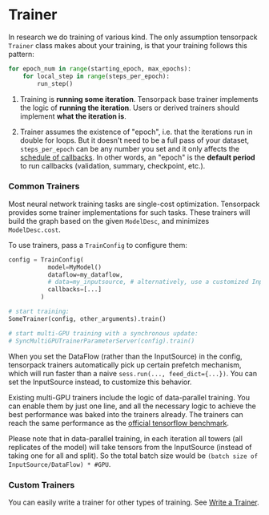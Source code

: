 
# Trainer

In research we do training of various kind.
The only assumption tensorpack `Trainer` class makes about your training, is that your training
follows this pattern:
```python
for epoch_num in range(starting_epoch, max_epochs):
	for local_step in range(steps_per_epoch):
		run_step()
```

1. Training is **running some iteration**.
Tensorpack base trainer implements the logic of __running the iteration__.
Users or derived trainers should implement __what the iteration is__.

2. Trainer assumes the existence of "epoch", i.e. that the iterations run in double for loops.
But it doesn't need to be a full pass of your dataset, ``steps_per_epoch`` can be any number you set
and it only affects the [schedule of callbacks](http://tensorpack.readthedocs.io/en/latest/tutorial/extend/callback.html).
In other words, an "epoch" is the __default period__ to run callbacks (validation, summary, checkpoint, etc.).


### Common Trainers

Most neural network training tasks are single-cost optimization.
Tensorpack provides some trainer implementations for such tasks.
These trainers will build the graph based on the given `ModelDesc`, and minimizes `ModelDesc.cost`.

To use trainers, pass a `TrainConfig` to configure them:

```python
config = TrainConfig(
           model=MyModel()
           dataflow=my_dataflow,
           # data=my_inputsource, # alternatively, use a customized InputSource
           callbacks=[...]
         )

# start training:
SomeTrainer(config, other_arguments).train()

# start multi-GPU training with a synchronous update:
# SyncMultiGPUTrainerParameterServer(config).train()
```

When you set the DataFlow (rather than the InputSource) in the config,
tensorpack trainers automatically pick up certain prefetch mechanism,
which will run faster than a naive `sess.run(..., feed_dict={...})`.
You can set the InputSource instead, to customize this behavior.

Existing multi-GPU trainers include the logic of data-parallel training.
You can enable them by just one line, and all the necessary logic to achieve the best performance was baked into the trainers already.
The trainers can reach the same performance as the [official tensorflow benchmark](https://www.tensorflow.org/performance/benchmarks).

Please note that in data-parallel training, in each iteration all towers (all replicates of the model) will take
tensors from the InputSource (instead of taking one for all and split). So the total batch size
would be ``(batch size of InputSource/DataFlow) * #GPU``.

### Custom Trainers

You can easily write a trainer for other types of training.
See [Write a Trainer](http://tensorpack.readthedocs.io/en/latest/tutorial/extend/trainer.html).

